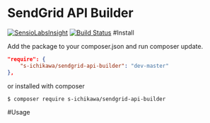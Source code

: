 SendGrid API Builder
====

[![SensioLabsInsight](https://insight.sensiolabs.com/projects/2e3f442f-b537-488e-ab20-1536b54eb768/big.png)](https://insight.sensiolabs.com/projects/2e3f442f-b537-488e-ab20-1536b54eb768)
[![Build Status](https://scrutinizer-ci.com/g/s-ichikawa/sendgrid-api-builder/badges/build.png?b=master)](https://scrutinizer-ci.com/g/s-ichikawa/sendgrid-api-builder/build-status/master)
#Install

Add the package to your composer.json and run composer update.
```json
"require": {
    "s-ichikawa/sendgrid-api-builder": "dev-master"
},
```

or installed with composer
```
$ composer require s-ichikawa/sendgrid-api-builder
```

#Usage
